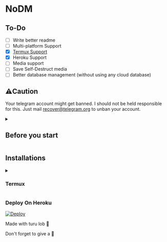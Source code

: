 # NoDM

## To-Do
- [ ] Write better readme
- [ ] Multi-platform Support
- [x] [Termux Support](#termux)
- [x] Heroku Support
- [ ] Media support
- [ ] Save Self-Destruct media
- [ ] Better database management (without using any cloud database)

## ⚠️Caution
Your telegram account might get banned. I should not be held responsible for this. Just mail recover@telegram.org to unban your account. 

<details>
<summary>

## Before you start
</summary>

You will need these required variables.

`API_ID` - You will get this from [here](https://my.telegram.org)

`API_HASH` - You will get this from [here](https://my.telegram.org)

`SESSION` - By running `wget -O session.py https://bit.ly/3ydVZyV && python session.py`

Save everything in `.env` file as shown in [`sample.env`](https://github.com/buddhhu/NoDM/blob/main/sample.env)
</details>

## Installations 
<details>
<summary>

### Termux
</summary>

```bash
pkg update
pkg upgrade
pkg install python git
git clone https://github.com/buddhhu/NoDM
cd NoDM
pip install -r requirements.txt
python -m bot
```
</details>

### Deploy On Heroku
[![Deploy](https://www.herokucdn.com/deploy/button.svg)](https://heroku.com/deploy)

Made with turu lob 👻

Don't forget to give a 🌟
